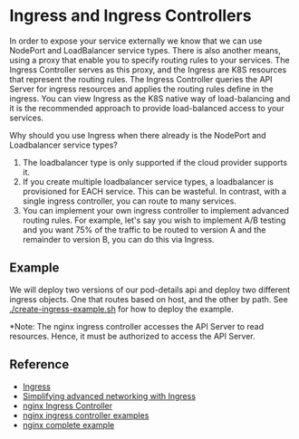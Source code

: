 # Ingress and Ingress Controllers #

In order to expose your service externally we know that we can use NodePort and LoadBalancer service types.  There is also another means, using a proxy that enable you to specify routing rules to your services.  The Ingress Controller serves as this proxy, and the Ingress are K8S resources that represent the routing rules.  The Ingress Controller queries the API Server for ingress resources and applies the routing rules define in the ingress.  You can view Ingress as the K8S native way of load-balancing and it is the recommended approach to provide load-balanced access to your services.

Why should you use Ingress when there already is the NodePort and Loadbalancer service types?  

1. The loadbalancer type is only supported if the cloud provider supports it.
2. If you create multiple loadbalancer service types, a loadbalancer is provisioned for EACH service.  This can be wasteful.  In contrast, with a single ingress controller, you can route to many services.  
3. You can implement your own ingress controller to implement advanced routing rules.  For example, let's say you wish to implement A/B testing and you want 75% of the traffic to be routed to version A and the remainder to version B, you can do this via Ingress. 

## Example ##

We will deploy two versions of our pod-details api and deploy two different ingress objects.  One that routes based on host, and the other by path.  See [./create-ingress-example.sh](create-ingress-example.sh) for how to deploy the example.

*Note:  The nginx ingress controller accesses the API Server to read resources.  Hence, it must be authorized to access the API Server.  

## Reference ##

* [Ingress](https://kubernetes.io/docs/concepts/services-networking/ingress/)
* [Simplifying advanced networking with Ingress](http://blog.kubernetes.io/2016/03/Kubernetes-1.2-and-simplifying-advanced-networking-with-Ingress.html)
* [nginx Ingress Controller](https://github.com/kubernetes/ingress-nginx)
* [nginx ingress controller examples](https://github.com/kubernetes/ingress-nginx/tree/master/docs/examples)
* [nginx complete example](https://github.com/nginxinc/kubernetes-ingress/tree/master/examples/complete-example)
